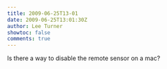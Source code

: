 ```yaml
---
title: 2009-06-25T13-01
date: 2009-06-25T13:01:30Z
author: Lee Turner
showtoc: false
comments: true
---
```


Is there a way to disable the remote sensor on a mac?

